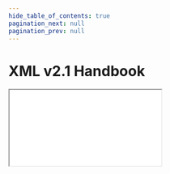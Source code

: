 ```yaml
---
hide_table_of_contents: true
pagination_next: null
pagination_prev: null
---
```


# XML v2.1 Handbook

<iframe src="/data-standard-docs/xml/v2.1/"
  title="XML Standard v2.1 Handbook" />
